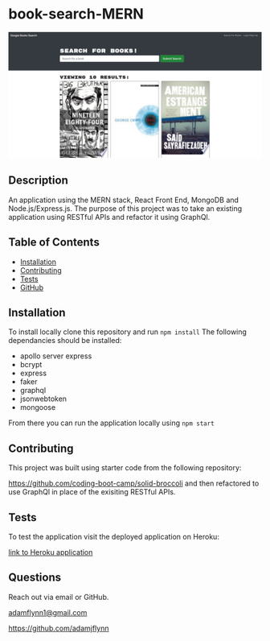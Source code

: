 # book-search-MERN

 ![Screenshot of Application](https://github.com/adamjflynn/book-search-MERN/blob/main/CH21.JPG?raw=true)
  
  ## Description
  
  An application using the MERN stack, React Front End, MongoDB and Node.js/Express.js.
  The purpose of this project was to take an existing application using RESTful APIs and refactor it using GraphQl.
  
  ## Table of Contents
  * [Installation](#installation)
  * [Contributing](#contributing)
  * [Tests](#tests)
  * [GitHub](#github)
  
  ## Installation
  
  To install locally clone this repository and run `npm install`
  The following dependancies should be installed:
  
  - apollo server express
  - bcrypt
  - express
  - faker
  - graphql
  - jsonwebtoken
  - mongoose
  
  From there you can run the application locally using `npm start`
  
  ## Contributing
  
  This project was built using starter code from the following repository:
  
  https://github.com/coding-boot-camp/solid-broccoli and then refactored to use GraphQl in place of the exisiting RESTful APIs.  
  
  ## Tests
  
  To test the application visit the deployed application on Heroku:
  
  [link to Heroku application](https://cryptic-sierra-36636.herokuapp.com/)
  
  ## Questions
  
  Reach out via email or GitHub.  
  
  adamflynn1@gmail.com  
  
  https://github.com/adamjflynn
